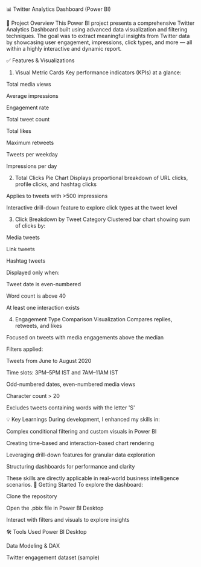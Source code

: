 
📊 Twitter Analytics Dashboard (Power BI)

🧠 Project Overview
This Power BI project presents a comprehensive Twitter Analytics Dashboard built using advanced data visualization and filtering techniques. The goal was to extract meaningful insights from Twitter data by showcasing user engagement, impressions, click types, and more — all within a highly interactive and dynamic report.

✅ Features & Visualizations
1. Visual Metric Cards
Key performance indicators (KPIs) at a glance:

Total media views

Average impressions

Engagement rate

Total tweet count

Total likes

Maximum retweets

Tweets per weekday

Impressions per day

2. Total Clicks Pie Chart
Displays proportional breakdown of URL clicks, profile clicks, and hashtag clicks

Applies to tweets with >500 impressions

Interactive drill-down feature to explore click types at the tweet level

3. Click Breakdown by Tweet Category
Clustered bar chart showing sum of clicks by:

Media tweets

Link tweets

Hashtag tweets

Displayed only when:

Tweet date is even-numbered

Word count is above 40

At least one interaction exists

4. Engagement Type Comparison Visualization
Compares replies, retweets, and likes

Focused on tweets with media engagements above the median

Filters applied:

Tweets from June to August 2020

Time slots: 3PM–5PM IST and 7AM–11AM IST

Odd-numbered dates, even-numbered media views

Character count > 20

Excludes tweets containing words with the letter 'S'

💡 Key Learnings
During development, I enhanced my skills in:

Complex conditional filtering and custom visuals in Power BI

Creating time-based and interaction-based chart rendering

Leveraging drill-down features for granular data exploration

Structuring dashboards for performance and clarity

These skills are directly applicable in real-world business intelligence scenarios.
🚀 Getting Started
To explore the dashboard:

Clone the repository

Open the .pbix file in Power BI Desktop

Interact with filters and visuals to explore insights

🛠 Tools Used
Power BI Desktop

Data Modeling & DAX

Twitter engagement dataset (sample)

